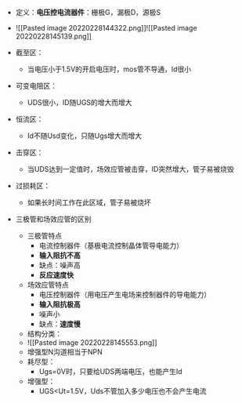 - 定义：**电压控电流器件**：栅极G，漏极D，源极S
- ![[Pasted image 20220228144322.png]]![[Pasted image 20220228145139.png]]
- 截至区：
	- 当电压小于1.5V的开启电压时，mos管不导通，Id很小
- 可变电阻区：
	- UDS很小，ID随UGS的增大而增大
- 恒流区：
	- Id不随Usd变化，只随Ugs增大而增大
- 击穿区：
	- 当UDS达到一定值时，场效应管被击穿，ID突然增大，管子易被烧毁
- 过损耗区：
	- 如果长时间工作在此区域，管子易被烧坏



- 三极管和场效应管的区别
	- 三极管特点
		- 电流控制器件（基极电流控制晶体管导电能力）
		- **输入阻抗不高**
		- 缺点：噪声高
		- **反应速度快**
	- 场效应管特点
		- 电压控制器件（用电压产生电场来控制器件的导电能力）
		- **输入阻抗极高**
		- 噪声小
		- 缺点：**速度慢**
	- 结构分类：
	- ![[Pasted image 20220228145553.png]]
	- 增强型N沟道相当于NPN
	- 耗尽型：
		- Ugs=0V时，只要给UDS两端电压，也能产生Id
	- 增强型：
		- UGS<Ut=1.5V，Uds不管加入多少电压也不会产生电流